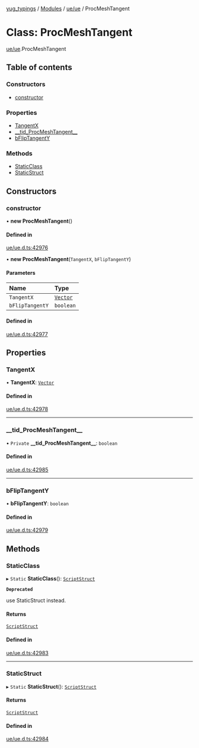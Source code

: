 [yug_typings](../README.md) / [Modules](../modules.md) / [ue/ue](../modules/ue_ue.md) / ProcMeshTangent

# Class: ProcMeshTangent

[ue/ue](../modules/ue_ue.md).ProcMeshTangent

## Table of contents

### Constructors

- [constructor](ue_ue.ProcMeshTangent.md#constructor)

### Properties

- [TangentX](ue_ue.ProcMeshTangent.md#tangentx)
- [\_\_tid\_ProcMeshTangent\_\_](ue_ue.ProcMeshTangent.md#__tid_procmeshtangent__)
- [bFlipTangentY](ue_ue.ProcMeshTangent.md#bfliptangenty)

### Methods

- [StaticClass](ue_ue.ProcMeshTangent.md#staticclass)
- [StaticStruct](ue_ue.ProcMeshTangent.md#staticstruct)

## Constructors

### constructor

• **new ProcMeshTangent**()

#### Defined in

[ue/ue.d.ts:42976](https://github.com/YugMetaverse/yug_typings/blob/b7d9b19/ue/ue.d.ts#L42976)

• **new ProcMeshTangent**(`TangentX`, `bFlipTangentY`)

#### Parameters

| Name | Type |
| :------ | :------ |
| `TangentX` | [`Vector`](ue_ue_s.Vector.md) |
| `bFlipTangentY` | `boolean` |

#### Defined in

[ue/ue.d.ts:42977](https://github.com/YugMetaverse/yug_typings/blob/b7d9b19/ue/ue.d.ts#L42977)

## Properties

### TangentX

• **TangentX**: [`Vector`](ue_ue_s.Vector.md)

#### Defined in

[ue/ue.d.ts:42978](https://github.com/YugMetaverse/yug_typings/blob/b7d9b19/ue/ue.d.ts#L42978)

___

### \_\_tid\_ProcMeshTangent\_\_

• `Private` **\_\_tid\_ProcMeshTangent\_\_**: `boolean`

#### Defined in

[ue/ue.d.ts:42985](https://github.com/YugMetaverse/yug_typings/blob/b7d9b19/ue/ue.d.ts#L42985)

___

### bFlipTangentY

• **bFlipTangentY**: `boolean`

#### Defined in

[ue/ue.d.ts:42979](https://github.com/YugMetaverse/yug_typings/blob/b7d9b19/ue/ue.d.ts#L42979)

## Methods

### StaticClass

▸ `Static` **StaticClass**(): [`ScriptStruct`](ue_ue.ScriptStruct.md)

**`Deprecated`**

use StaticStruct instead.

#### Returns

[`ScriptStruct`](ue_ue.ScriptStruct.md)

#### Defined in

[ue/ue.d.ts:42983](https://github.com/YugMetaverse/yug_typings/blob/b7d9b19/ue/ue.d.ts#L42983)

___

### StaticStruct

▸ `Static` **StaticStruct**(): [`ScriptStruct`](ue_ue.ScriptStruct.md)

#### Returns

[`ScriptStruct`](ue_ue.ScriptStruct.md)

#### Defined in

[ue/ue.d.ts:42984](https://github.com/YugMetaverse/yug_typings/blob/b7d9b19/ue/ue.d.ts#L42984)
